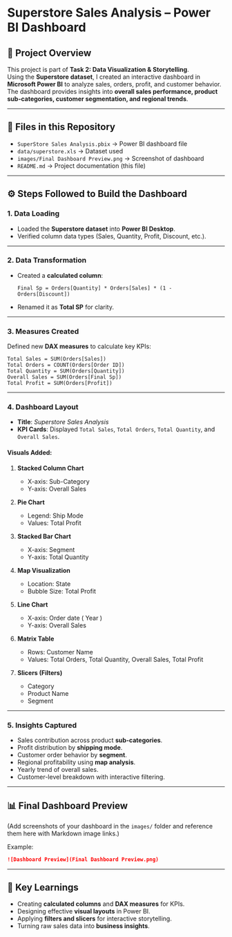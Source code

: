 # Superstore Sales Analysis – Power BI Dashboard

## 📌 Project Overview
This project is part of **Task 2: Data Visualization & Storytelling**.  
Using the **Superstore dataset**, I created an interactive dashboard in **Microsoft Power BI** to analyze sales, orders, profit, and customer behavior.  
The dashboard provides insights into **overall sales performance, product sub-categories, customer segmentation, and regional trends**.

---

## 📂 Files in this Repository
- `SuperStore Sales Analysis.pbix` → Power BI dashboard file  
- `data/superstore.xls` → Dataset used  
- `images/Final Dashboard Preview.png` → Screenshot of dashboard  
- `README.md` → Project documentation (this file)

---

## ⚙️ Steps Followed to Build the Dashboard

### 1. Data Loading
- Loaded the **Superstore dataset** into **Power BI Desktop**.  
- Verified column data types (Sales, Quantity, Profit, Discount, etc.).

---

### 2. Data Transformation
- Created a **calculated column**:
  ```DAX
  Final Sp = Orders[Quantity] * Orders[Sales] * (1 - Orders[Discount])
  ```
- Renamed it as **Total SP** for clarity.

---

### 3. Measures Created
Defined new **DAX measures** to calculate key KPIs:
```DAX
Total Sales = SUM(Orders[Sales])
Total Orders = COUNT(Orders[Order ID])
Total Quantity = SUM(Orders[Quantity])
Overall Sales = SUM(Orders[Final Sp])
Total Profit = SUM(Orders[Profit])
```

---

### 4. Dashboard Layout
- **Title**: *Superstore Sales Analysis*  
- **KPI Cards**: Displayed `Total Sales`, `Total Orders`, `Total Quantity`, and `Overall Sales`.  

#### Visuals Added:
1. **Stacked Column Chart**  
   - X-axis: Sub-Category  
   - Y-axis: Overall Sales  

2. **Pie Chart**  
   - Legend: Ship Mode  
   - Values: Total Profit  

3. **Stacked Bar Chart**
   - X-axis: Segment
   - Y-axis: Total Quantity   

5. **Map Visualization**  
   - Location: State  
   - Bubble Size: Total Profit  

6. **Line Chart**  
   - X-axis: Order date ( Year ) 
   - Y-axis: Overall Sales  

7. **Matrix Table**  
   - Rows: Customer Name  
   - Values: Total Orders, Total Quantity, Overall Sales, Total Profit  

8. **Slicers (Filters)**  
   - Category  
   - Product Name  
   - Segment  

---

### 5. Insights Captured
- Sales contribution across product **sub-categories**.  
- Profit distribution by **shipping mode**.  
- Customer order behavior by **segment**.  
- Regional profitability using **map analysis**.  
- Yearly trend of overall sales.  
- Customer-level breakdown with interactive filtering.  

---

## 📊 Final Dashboard Preview
(Add screenshots of your dashboard in the `images/` folder and reference them here with Markdown image links.)

Example:
```markdown
![Dashboard Preview](Final Dashboard Preview.png)
```

---

## 📝 Key Learnings
- Creating **calculated columns** and **DAX measures** for KPIs.  
- Designing effective **visual layouts** in Power BI.  
- Applying **filters and slicers** for interactive storytelling.  
- Turning raw sales data into **business insights**.  
